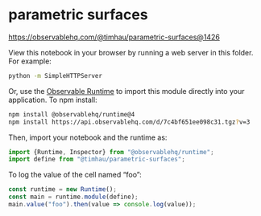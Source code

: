 # parametric surfaces

https://observablehq.com/@timhau/parametric-surfaces@1426

View this notebook in your browser by running a web server in this folder. For
example:

~~~sh
python -m SimpleHTTPServer
~~~

Or, use the [Observable Runtime](https://github.com/observablehq/runtime) to
import this module directly into your application. To npm install:

~~~sh
npm install @observablehq/runtime@4
npm install https://api.observablehq.com/d/7c4bf651ee098c31.tgz?v=3
~~~

Then, import your notebook and the runtime as:

~~~js
import {Runtime, Inspector} from "@observablehq/runtime";
import define from "@timhau/parametric-surfaces";
~~~

To log the value of the cell named “foo”:

~~~js
const runtime = new Runtime();
const main = runtime.module(define);
main.value("foo").then(value => console.log(value));
~~~
